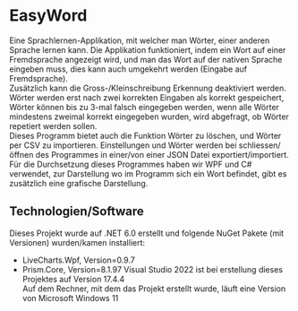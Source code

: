 # EasyWord
Eine Sprachlernen-Applikation, mit welcher man Wörter, einer anderen Sprache lernen kann. Die Applikation funktioniert, indem ein Wort auf einer Fremdsprache angezeigt wird, und man das Wort auf der nativen Sprache eingeben muss, dies kann auch umgekehrt werden (Eingabe auf Fremdsprache).  
Zusätzlich kann die Gross-/Kleinschreibung Erkennung deaktiviert werden. Wörter werden erst nach zwei korrekten Eingaben als korrekt gespeichert, Wörter können bis zu 3-mal falsch eingegeben werden, wenn alle Wörter mindestens zweimal korrekt eingegeben wurden, wird abgefragt, ob Wörter repetiert werden sollen.  
Dieses Programm bietet auch die Funktion Wörter zu löschen, und Wörter per CSV zu importieren.
Einstellungen und Wörter werden bei schliessen/öffnen des Programmes in einer/von einer JSON Datei exportiert/importiert.  
Für die Durchsetzung dieses Programmes haben wir WPF und C# verwendet, zur Darstellung wo im Programm sich ein Wort befindet, gibt es zusätzlich eine grafische Darstellung.

## Technologien/Software

Dieses Projekt wurde auf .NET 6.0 erstellt und folgende NuGet Pakete (mit Versionen) wurden/kamen installiert:  
- LiveCharts.Wpf, Version=0.9.7
- Prism.Core, Version=8.1.97
Visual Studio 2022 ist bei erstellung dieses Projektes auf Version 17.4.4  
Auf dem Rechner, mit dem das Projekt erstellt wurde, läuft eine Version von Microsoft Windows 11
